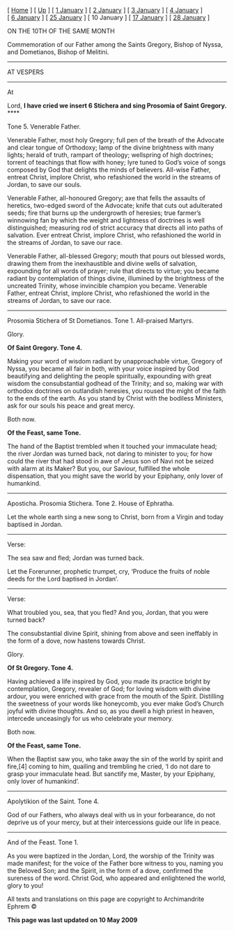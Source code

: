 \[ [Home](index.md) \] \[ [Up](jan-int.md) \] \[ [1 January](1january.md) \] \[ [2 January](jan02.md) \] \[ [3 January](3_january.md) \] \[ [4 January](4_january.md) \] \[ [6 January](6january.md) \] \[ [25 January](25_january.md) \] \[ 10 January \] \[ [17 January](17%20January.md) \] \[ [28 January](28_january.md) \]

ON THE 10TH OF THE SAME MONTH

Commemoration of our Father among the Saints Gregory, Bishop of Nyssa, and Dometianos, Bishop of Melitini.

****

AT VESPERS

****

At

Lord, **I have cried we insert 6 Stichera and sing Prosomia of Saint Gregory.** ****

Tone 5. Venerable Father.

Venerable Father, most holy Gregory; full pen of the breath of the Advocate and clear tongue of Orthodoxy; lamp of the divine brightness with many lights; herald of truth, rampart of theology; wellspring of high doctrines; torrent of teachings that flow with honey; lyre tuned to God’s voice of songs composed by God that delights the minds of believers. All-wise Father, entreat Christ, implore Christ, who refashioned the world in the streams of Jordan, to save our souls.

Venerable Father, all-honoured Gregory; axe that fells the assaults of heretics, two-edged sword of the Advocate; knife that cuts out adulterated seeds; fire that burns up the undergrowth of heresies; true farmer’s winnowing fan by which the weight and lightness of doctrines is well distinguished; measuring rod of strict accuracy that directs all into paths of salvation. Ever entreat Christ, implore Christ, who refashioned the world in the streams of Jordan, to save our race.

Venerable Father, all-blessed Gregory; mouth that pours out blessed words, drawing them from the inexhaustible and divine wells of salvation, expounding for all words of prayer; rule that directs to virtue; you became radiant by contemplation of things divine, illumined by the brightness of the uncreated Trinity, whose invincible champion you became. Venerable Father, entreat Christ, implore Christ, who refashioned the world in the streams of Jordan, to save our race.

****

Prosomia Stichera of St Dometianos. Tone 1. All-praised Martyrs.

Glory.

**Of Saint Gregory. Tone 4.**

Making your word of wisdom radiant by unapproachable virtue, Gregory of Nyssa, you became all fair in both, with your voice inspired by God beautifying and delighting the people spiritually, expounding with great wisdom the consubstantial godhead of the Trinity; and so, making war with orthodox doctrines on outlandish heresies, you roused the might of the faith to the ends of the earth. As you stand by Christ with the bodiless Ministers, ask for our souls his peace and great mercy.

Both now.

**Of the Feast, same Tone.**

The hand of the Baptist trembled when it touched your immaculate head; the river Jordan was turned back, not daring to minister to you; for how could the river that had stood in awe of Jesus son of Navi not be seized with alarm at its Maker? But you, our Saviour, fulfilled the whole dispensation, that you might save the world by your Epiphany, only lover of humankind.

****

Aposticha. Prosomia Stichera. Tone 2. House of Ephratha.

Let the whole earth sing a new song to Christ, born from a Virgin and today baptised in Jordan.

****

Verse:

The sea saw and fled; Jordan was turned back.

Let the Forerunner, prophetic trumpet, cry, ‘Produce the fruits of noble deeds for the Lord baptised in Jordan’.

****

Verse:

What troubled you, sea, that you fled? And you, Jordan, that you were turned back?

The consubstantial divine Spirit, shining from above and seen ineffably in the form of a dove, now hastens towards Christ.

Glory.

**Of St Gregory. Tone 4.**

Having achieved a life inspired by God, you made its practice bright by contemplation, Gregory, revealer of God; for loving wisdom with divine ardour, you were enriched with grace from the mouth of the Spirit. Distilling the sweetness of your words like honeycomb, you ever make God’s Church joyful with divine thoughts. And so, as you dwell a high priest in heaven, intercede unceasingly for us who celebrate your memory.

Both now.

**Of the Feast, same Tone.**

When the Baptist saw you, who take away the sin of the world by spirit and fire,\[4\] coming to him, quailing and trembling he cried, ‘I do not dare to grasp your immaculate head. But sanctify me, Master, by your Epiphany, only lover of humankind’.

****

Apolytikion of the Saint. Tone 4.

God of our Fathers, who always deal with us in your forbearance, do not deprive us of your mercy, but at their intercessions guide our life in peace.

****

And of the Feast. Tone 1.

As you were baptized in the Jordan, Lord, the worship of the Trinity was made manifest; for the voice of the Father bore witness to you, naming you the Beloved Son; and the Spirit, in the form of a dove, confirmed the sureness of the word. Christ God, who appeared and enlightened the world, glory to you!

All texts and translations on this page are copyright to Archimandrite Ephrem ©

**This page was last updated on 10 May 2009**
